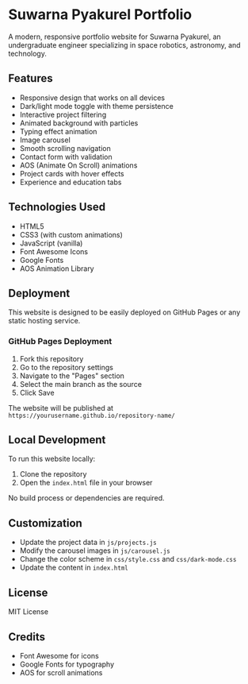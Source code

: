 # Suwarna Pyakurel Portfolio

A modern, responsive portfolio website for Suwarna Pyakurel, an undergraduate engineer specializing in space robotics, astronomy, and technology.

## Features

- Responsive design that works on all devices
- Dark/light mode toggle with theme persistence
- Interactive project filtering
- Animated background with particles
- Typing effect animation
- Image carousel
- Smooth scrolling navigation
- Contact form with validation
- AOS (Animate On Scroll) animations
- Project cards with hover effects
- Experience and education tabs

## Technologies Used

- HTML5
- CSS3 (with custom animations)
- JavaScript (vanilla)
- Font Awesome Icons
- Google Fonts
- AOS Animation Library

## Deployment

This website is designed to be easily deployed on GitHub Pages or any static hosting service.

### GitHub Pages Deployment

1. Fork this repository
2. Go to the repository settings
3. Navigate to the "Pages" section
4. Select the main branch as the source
5. Click Save

The website will be published at `https://yourusername.github.io/repository-name/`

## Local Development

To run this website locally:

1. Clone the repository
2. Open the `index.html` file in your browser

No build process or dependencies are required.

## Customization

- Update the project data in `js/projects.js`
- Modify the carousel images in `js/carousel.js`
- Change the color scheme in `css/style.css` and `css/dark-mode.css`
- Update the content in `index.html`

## License

MIT License

## Credits

- Font Awesome for icons
- Google Fonts for typography
- AOS for scroll animations

